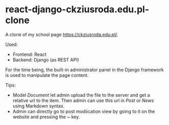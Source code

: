 # react-django-ckziusroda.edu.pl-clone
A clone of my school page https://ckziusroda.edu.pl/.

Used:
- Frontend: React
- Backend: Django (as REST API)
  
For the time being, the built-in administrator panel in the Django framework is used to manipulate the page content.

Tips:
- Model *Document* let admin upload the file to the server and get a relative url to the item. Then admin can use this url in *Post* or *News* using Markdown syntax.
- Admin can directly go to post modiication view by going to it on the website and pressing the *~* key.
